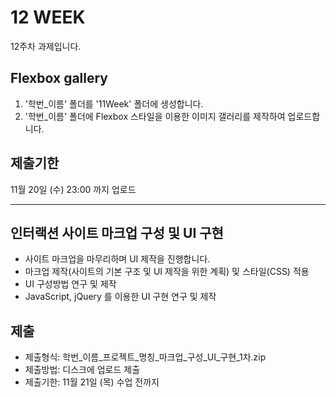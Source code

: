 # 12 WEEK

12주차 과제입니다.

## Flexbox gallery

1. '학번_이름' 폴더를 '11Week' 폴더에 생성합니다.
2. '학번_이름' 폴더에 Flexbox 스타일을 이용한 이미지 갤러리를 제작하여 업로드합니다.

## 제출기한

11월 20일 (수) 23:00 까지 업로드

<hr/>

## 인터랙션 사이트 마크업 구성 및 UI 구현

- 사이트 마크업을 마무리하며 UI 제작을 진행합니다.
- 마크업 제작(사이트의 기본 구조 및 UI 제작을 위한 계획) 및 스타일(CSS) 적용
- UI 구성방법 연구 및 제작
- JavaScript, jQuery 를 이용한 UI 구현 연구 및 제작

## 제출

- 제출형식: 학번_이름_프로젝트_명칭_마크업_구성_UI_구현_1차.zip
- 제출방법: 디스크에 업로드 제출
- 제출기한: 11월 21일 (목) 수업 전까지